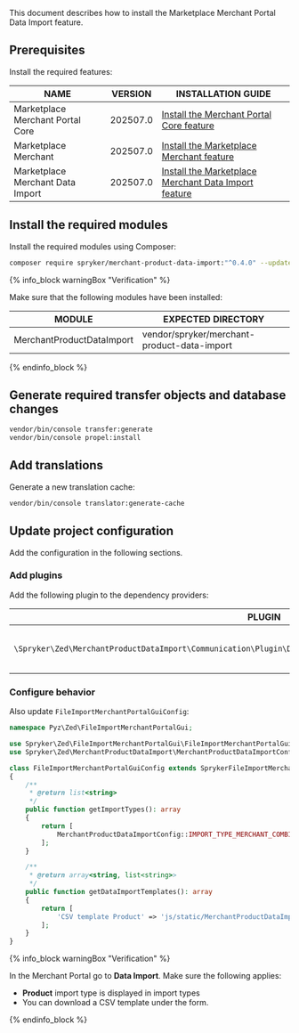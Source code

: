 This document describes how to install the Marketplace Merchant Portal Data Import feature.

## Prerequisites

Install the required features:

| NAME                              | VERSION  | INSTALLATION GUIDE                                                                                                                                                                                           |
|-----------------------------------|----------|--------------------------------------------------------------------------------------------------------------------------------------------------------------------------------------------------------------|
| Marketplace Merchant Portal Core  | 202507.0 | [Install the Merchant Portal Core feature](/docs/pbc/all/merchant-management/latest/marketplace/install-and-upgrade/install-features/install-the-marketplace-merchant-portal-core-feature.html)              |
| Marketplace Merchant              | 202507.0 | [Install the Marketplace Merchant feature](/docs/pbc/all/merchant-management/latest/marketplace/install-and-upgrade/install-features/install-the-marketplace-merchant-feature.html)                          |
| Marketplace Merchant Data Import  | 202507.0   | [Install the Marketplace Merchant Data Import feature](/docs/pbc/all/product-information-management/latest/marketplace/install-and-upgrade/install-features/install-the-merchant-portal-data-import-feature) |

## Install the required modules

Install the required modules using Composer:

```bash
composer require spryker/merchant-product-data-import:"^0.4.0" --update-with-dependencies
```

{% info_block warningBox "Verification" %}

Make sure that the following modules have been installed:

| MODULE                     | EXPECTED DIRECTORY                           |
|----------------------------|----------------------------------------------|
| MerchantProductDataImport  | vendor/spryker/merchant-product-data-import  |


{% endinfo_block %}

## Generate required transfer objects and database changes

```bash
vendor/bin/console transfer:generate
vendor/bin/console propel:install
```

## Add translations

Generate a new translation cache:

```bash
vendor/bin/console translator:generate-cache
```

## Update project configuration

Add the configuration in the following sections.

### Add plugins

Add the following plugin to the dependency providers:

| PLUGIN                                                                                                            | PLACE                                                                        | DESCRIPTION                                    |
|-------------------------------------------------------------------------------------------------------------------|------------------------------------------------------------------------------|------------------------------------------------|
| `\Spryker\Zed\MerchantProductDataImport\Communication\Plugin\DataImport\MerchantCombinedProductDataImportPlugin`  | `\Pyz\Zed\DataImport\DataImportDependencyProvider::getDataImporterPlugins()` | Adds a type of merchant product data import. |

### Configure behavior

Also update `FileImportMerchantPortalGuiConfig`:

```php
namespace Pyz\Zed\FileImportMerchantPortalGui;

use Spryker\Zed\FileImportMerchantPortalGui\FileImportMerchantPortalGuiConfig as SprykerFileImportMerchantPortalGuiConfig;
use Spryker\Zed\MerchantProductDataImport\MerchantProductDataImportConfig;

class FileImportMerchantPortalGuiConfig extends SprykerFileImportMerchantPortalGuiConfig
{
    /**
     * @return list<string>
     */
    public function getImportTypes(): array
    {
        return [
            MerchantProductDataImportConfig::IMPORT_TYPE_MERCHANT_COMBINED_PRODUCT,
        ];
    }

    /**
     * @return array<string, list<string>>
     */
    public function getDataImportTemplates(): array
    {
        return [
            'CSV template Product' => 'js/static/MerchantProductDataImport/data/files/combined_product.csv',
        ];
    }
}
```

{% info_block warningBox "Verification" %}

In the Merchant Portal go to **Data Import**. Make sure the following applies:
- **Product** import type is displayed in import types
- You can download a CSV template under the form.

{% endinfo_block %}

























